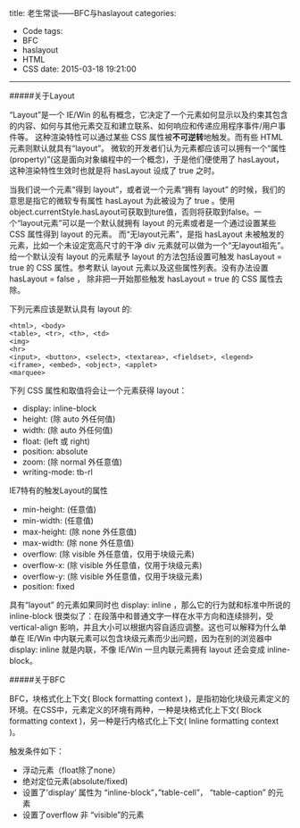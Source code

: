 title: 老生常谈——BFC与haslayout
categories:
  - Code
tags:
  - BFC
  - haslayout
  - HTML
  - CSS
date: 2015-03-18 19:21:00
---
#####关于Layout

“Layout”是一个 IE/Win 的私有概念，它决定了一个元素如何显示以及约束其包含的内容、如何与其他元素交互和建立联系、如何响应和传递应用程序事件/用户事件等。
这种渲染特性可以通过某些 CSS 属性被**不可逆转**地触发。而有些 HTML 元素则默认就具有“layout”。
微软的开发者们认为元素都应该可以拥有一个“属性(property)”(这是面向对象编程中的一个概念)，于是他们便使用了 hasLayout，这种渲染特性生效时也就是将 hasLayout 设成了 true 之时。

当我们说一个元素“得到 layout”，或者说一个元素“拥有 layout” 的时候，我们的意思是指它的微软专有属性 hasLayout 为此被设为了 true 。使用object.currentStyle.hasLayout可获取到ture值，否则将获取到false。一个“layout元素”可以是一个默认就拥有 layout 的元素或者是一个通过设置某些 CSS 属性得到 layout 的元素。
而“无layout元素”，是指 hasLayout 未被触发的元素，比如一个未设定宽高尺寸的干净 div 元素就可以做为一个“无layout祖先”。
给一个默认没有 layout 的元素赋予 layout 的方法包括设置可触发 hasLayout = true 的 CSS 属性。参考默认 layout 元素以及这些属性列表。没有办法设置 hasLayout = false ， 除非把一开始那些触发 hasLayout = true 的 CSS 属性去除。

下列元素应该是默认具有 layout 的:
```
<html>, <body>
<table>, <tr>, <th>, <td>
<img>
<hr>
<input>, <button>, <select>, <textarea>, <fieldset>, <legend>
<iframe>, <embed>, <object>, <applet>
<marquee>
```

<!-- more -->

下列 CSS 属性和取值将会让一个元素获得 layout：

* display: inline-block
* height: (除 auto 外任何值)
* width: (除 auto 外任何值)
* float: (left 或 right)
* position: absolute
* zoom: (除 normal 外任意值)
* writing-mode: tb-rl

IE7特有的触发Layout的属性

* min-height: (任意值)
* min-width: (任意值)
* max-height: (除 none 外任意值)
* max-width: (除 none 外任意值)
* overflow: (除 visible 外任意值，仅用于块级元素)
* overflow-x: (除 visible 外任意值，仅用于块级元素)
* overflow-y: (除 visible 外任意值，仅用于块级元素)
* position: fixed

具有“layout” 的元素如果同时也 display: inline ，那么它的行为就和标准中所说的 inline-block 很类似了：在段落中和普通文字一样在水平方向和连续排列，受 vertical-align 影响，并且大小可以根据内容自适应调整。这也可以解释为什么单单在 IE/Win 中内联元素可以包含块级元素而少出问题，因为在别的浏览器中 display: inline 就是内联，不像 IE/Win 一旦内联元素拥有 layout 还会变成 inline-block。

#####关于BFC

BFC，块格式化上下文( Block formatting context )，是指初始化块级元素定义的环境。在CSS中，元素定义的环境有两种，一种是块格式化上下文( Block formatting context )，另一种是行内格式化上下文( Inline formatting context )。

触发条件如下：

* 浮动元素（float除了none）
* 绝对定位元素(absolute/fixed)
* 设置了’display’ 属性为 “inline-block”，”table-cell”， “table-caption” 的元素
* 设置了overflow 非 “visible”的元素